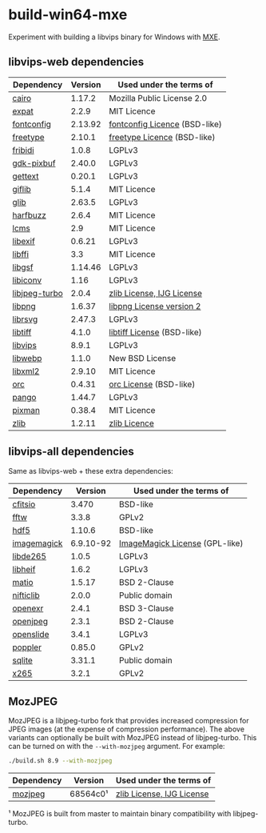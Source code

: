 # build-win64-mxe

Experiment with building a libvips binary for Windows with [MXE](https://github.com/mxe/mxe).

## libvips-web dependencies
| Dependency      | Version   | Used under the terms of         |
|-----------------|-----------|---------------------------------|
| [cairo]         | 1.17.2    | Mozilla Public License 2.0      |
| [expat]         | 2.2.9     | MIT Licence                     |
| [fontconfig]    | 2.13.92   | [fontconfig Licence] (BSD-like) |
| [freetype]      | 2.10.1    | [freetype Licence] (BSD-like)   |
| [fribidi]       | 1.0.8     | LGPLv3                          |
| [gdk-pixbuf]    | 2.40.0    | LGPLv3                          |
| [gettext]       | 0.20.1    | LGPLv3                          |
| [giflib]        | 5.1.4     | MIT Licence                     |
| [glib]          | 2.63.5    | LGPLv3                          |
| [harfbuzz]      | 2.6.4     | MIT Licence                     |
| [lcms]          | 2.9       | MIT Licence                     |
| [libexif]       | 0.6.21    | LGPLv3                          |
| [libffi]        | 3.3       | MIT Licence                     |
| [libgsf]        | 1.14.46   | LGPLv3                          |
| [libiconv]      | 1.16      | LGPLv3                          |
| [libjpeg-turbo] | 2.0.4     | [zlib License, IJG License]     |
| [libpng]        | 1.6.37    | [libpng License version 2]      |
| [librsvg]       | 2.47.3    | LGPLv3                          |
| [libtiff]       | 4.1.0     | [libtiff License] (BSD-like)    |
| [libvips]       | 8.9.1     | LGPLv3                          |
| [libwebp]       | 1.1.0     | New BSD License                 |
| [libxml2]       | 2.9.10    | MIT Licence                     |
| [orc]           | 0.4.31    | [orc License] (BSD-like)        |
| [pango]         | 1.44.7    | LGPLv3                          |
| [pixman]        | 0.38.4    | MIT Licence                     |
| [zlib]          | 1.2.11    | [zlib Licence]                  |

[cairo]: https://cairographics.org/
[expat]: https://libexpat.github.io/
[fontconfig]: https://www.fontconfig.org/
[fontconfig Licence]: https://gitlab.freedesktop.org/fontconfig/fontconfig/blob/master/COPYING
[freetype]: https://www.freetype.org/
[freetype Licence]: http://git.savannah.gnu.org/cgit/freetype/freetype2.git/tree/docs/FTL.TXT
[fribidi]: https://github.com/fribidi/fribidi
[gdk-pixbuf]: https://gitlab.gnome.org/GNOME/gdk-pixbuf
[gettext]: https://www.gnu.org/software/gettext/
[giflib]: https://sourceforge.net/projects/giflib/
[glib]: https://gitlab.gnome.org/GNOME/glib
[harfbuzz]: https://github.com/harfbuzz/harfbuzz
[lcms]: https://github.com/mm2/Little-CMS
[libexif]: https://github.com/libexif/libexif
[libffi]: https://sourceware.org/libffi/
[libgsf]: https://gitlab.gnome.org/GNOME/libgsf
[libiconv]: https://www.gnu.org/software/libiconv/
[libjpeg-turbo]: https://github.com/libjpeg-turbo/libjpeg-turbo
[zlib License, IJG License]: https://github.com/libjpeg-turbo/libjpeg-turbo/blob/master/LICENSE.md
[libpng]: https://github.com/glennrp/libpng
[libpng License version 2]: http://www.libpng.org/pub/png/src/libpng-LICENSE.txt
[librsvg]: https://gitlab.gnome.org/GNOME/librsvg
[libtiff]: https://libtiff.gitlab.io/libtiff/
[libtiff License]: https://libtiff.gitlab.io/libtiff/misc.html
[libvips]: https://github.com/libvips/libvips
[libwebp]: https://github.com/webmproject/libwebp
[libxml2]: https://gitlab.gnome.org/GNOME/libxml2
[orc]: https://gitlab.freedesktop.org/gstreamer/orc
[orc License]: https://gitlab.freedesktop.org/gstreamer/orc/blob/master/COPYING
[pango]: https://www.pango.org/
[pixman]: http://www.pixman.org/
[zlib]: https://zlib.net/
[zlib Licence]: https://github.com/madler/zlib/blob/master/zlib.h

## libvips-all dependencies
Same as libvips-web + these extra dependencies:

| Dependency      | Version   | Used under the terms of          |
|-----------------|-----------|----------------------------------|
| [cfitsio]       | 3.470     | BSD-like                         |
| [fftw]          | 3.3.8     | GPLv2                            |
| [hdf5]          | 1.10.6    | BSD-like                         |
| [imagemagick]   | 6.9.10-92 | [ImageMagick License] (GPL-like) |
| [libde265]      | 1.0.5     | LGPLv3                           |
| [libheif]       | 1.6.2     | LGPLv3                           |
| [matio]         | 1.5.17    | BSD 2-Clause                     |
| [nifticlib]     | 2.0.0     | Public domain                    |
| [openexr]       | 2.4.1     | BSD 3-Clause                     |
| [openjpeg]      | 2.3.1     | BSD 2-Clause                     |
| [openslide]     | 3.4.1     | LGPLv3                           |
| [poppler]       | 0.85.0    | GPLv2                            |
| [sqlite]        | 3.31.1    | Public domain                    |
| [x265]          | 3.2.1     | GPLv2                            |

[cfitsio]: https://heasarc.gsfc.nasa.gov/fitsio/
[hdf5]: https://www.hdfgroup.org/solutions/hdf5/
[fftw]: https://github.com/FFTW/fftw3
[imagemagick]: https://github.com/ImageMagick/ImageMagick6
[ImageMagick License]: https://www.imagemagick.org/script/license.php
[libde265]: https://github.com/strukturag/libde265
[libheif]: https://github.com/strukturag/libheif
[matio]: https://github.com/tbeu/matio
[nifticlib]: https://nifti.nimh.nih.gov/
[openexr]: https://github.com/AcademySoftwareFoundation/openexr
[openjpeg]: http://www.openjpeg.org/
[openslide]: https://github.com/openslide/openslide
[poppler]: https://poppler.freedesktop.org/
[sqlite]: https://www.sqlite.org/
[x265]: http://x265.org/

## MozJPEG
MozJPEG is a libjpeg-turbo fork that provides increased compression for JPEG images
(at the expense of compression performance). The above variants can optionally be built
with MozJPEG instead of libjpeg-turbo. This can be turned on with the `--with-mozjpeg`
argument. For example:

```bash
./build.sh 8.9 --with-mozjpeg
```

| Dependency      | Version   | Used under the terms of          |
|-----------------|-----------|----------------------------------|
| [mozjpeg]       | 68564c0¹  | [zlib License, IJG License]      |

¹ MozJPEG is built from master to maintain binary compatibility with libjpeg-turbo.

[mozjpeg]: https://github.com/mozilla/mozjpeg
